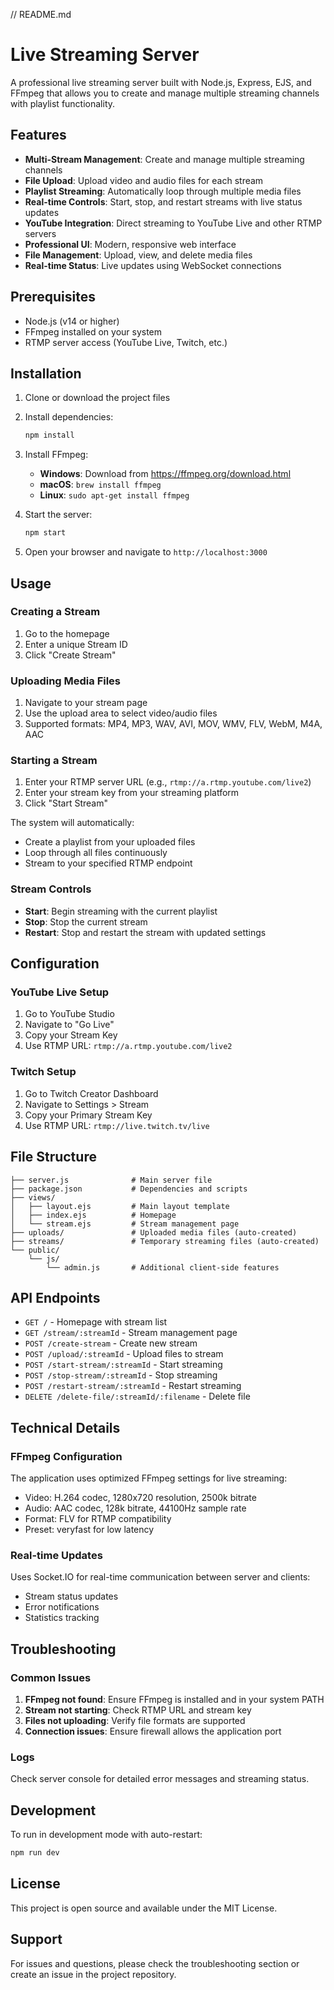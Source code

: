 // README.md
  # Live Streaming Server
  
  A professional live streaming server built with Node.js, Express, EJS, and FFmpeg that allows you to create and manage multiple streaming channels with playlist functionality.
  
  ## Features
  
  - **Multi-Stream Management**: Create and manage multiple streaming channels
  - **File Upload**: Upload video and audio files for each stream
  - **Playlist Streaming**: Automatically loop through multiple media files
  - **Real-time Controls**: Start, stop, and restart streams with live status updates
  - **YouTube Integration**: Direct streaming to YouTube Live and other RTMP servers
  - **Professional UI**: Modern, responsive web interface
  - **File Management**: Upload, view, and delete media files
  - **Real-time Status**: Live updates using WebSocket connections
  
  ## Prerequisites
  
  - Node.js (v14 or higher)
  - FFmpeg installed on your system
  - RTMP server access (YouTube Live, Twitch, etc.)
  
  ## Installation
  
  1. Clone or download the project files
  2. Install dependencies:
     ```bash
     npm install
     ```
  
  3. Install FFmpeg:
     - **Windows**: Download from https://ffmpeg.org/download.html
     - **macOS**: `brew install ffmpeg`
     - **Linux**: `sudo apt-get install ffmpeg`
  
  4. Start the server:
     ```bash
     npm start
     ```
  
  5. Open your browser and navigate to `http://localhost:3000`
  
  ## Usage
  
  ### Creating a Stream
  
  1. Go to the homepage
  2. Enter a unique Stream ID
  3. Click "Create Stream"
  
  ### Uploading Media Files
  
  1. Navigate to your stream page
  2. Use the upload area to select video/audio files
  3. Supported formats: MP4, MP3, WAV, AVI, MOV, WMV, FLV, WebM, M4A, AAC
  
  ### Starting a Stream
  
  1. Enter your RTMP server URL (e.g., `rtmp://a.rtmp.youtube.com/live2`)
  2. Enter your stream key from your streaming platform
  3. Click "Start Stream"
  
  The system will automatically:
  - Create a playlist from your uploaded files
  - Loop through all files continuously
  - Stream to your specified RTMP endpoint
  
  ### Stream Controls
  
  - **Start**: Begin streaming with the current playlist
  - **Stop**: Stop the current stream
  - **Restart**: Stop and restart the stream with updated settings
  
  ## Configuration
  
  ### YouTube Live Setup
  
  1. Go to YouTube Studio
  2. Navigate to "Go Live"
  3. Copy your Stream Key
  4. Use RTMP URL: `rtmp://a.rtmp.youtube.com/live2`
  
  ### Twitch Setup
  
  1. Go to Twitch Creator Dashboard
  2. Navigate to Settings > Stream
  3. Copy your Primary Stream Key
  4. Use RTMP URL: `rtmp://live.twitch.tv/live`
  
  ## File Structure
  
  ```
  ├── server.js              # Main server file
  ├── package.json           # Dependencies and scripts
  ├── views/
  │   ├── layout.ejs         # Main layout template
  │   ├── index.ejs          # Homepage
  │   └── stream.ejs         # Stream management page
  ├── uploads/               # Uploaded media files (auto-created)
  ├── streams/               # Temporary streaming files (auto-created)
  └── public/
      └── js/
          └── admin.js       # Additional client-side features
  ```
  
  ## API Endpoints
  
  - `GET /` - Homepage with stream list
  - `GET /stream/:streamId` - Stream management page
  - `POST /create-stream` - Create new stream
  - `POST /upload/:streamId` - Upload files to stream
  - `POST /start-stream/:streamId` - Start streaming
  - `POST /stop-stream/:streamId` - Stop streaming
  - `POST /restart-stream/:streamId` - Restart streaming
  - `DELETE /delete-file/:streamId/:filename` - Delete file
  
  ## Technical Details
  
  ### FFmpeg Configuration
  
  The application uses optimized FFmpeg settings for live streaming:
  - Video: H.264 codec, 1280x720 resolution, 2500k bitrate
  - Audio: AAC codec, 128k bitrate, 44100Hz sample rate
  - Format: FLV for RTMP compatibility
  - Preset: veryfast for low latency
  
  ### Real-time Updates
  
  Uses Socket.IO for real-time communication between server and clients:
  - Stream status updates
  - Error notifications
  - Statistics tracking
  
  ## Troubleshooting
  
  ### Common Issues
  
  1. **FFmpeg not found**: Ensure FFmpeg is installed and in your system PATH
  2. **Stream not starting**: Check RTMP URL and stream key
  3. **Files not uploading**: Verify file formats are supported
  4. **Connection issues**: Ensure firewall allows the application port
  
  ### Logs
  
  Check server console for detailed error messages and streaming status.
  
  ## Development
  
  To run in development mode with auto-restart:
  ```bash
  npm run dev
  ```
  
  ## License
  
  This project is open source and available under the MIT License.
  
  ## Support
  
  For issues and questions, please check the troubleshooting section or create an issue in the project repository.